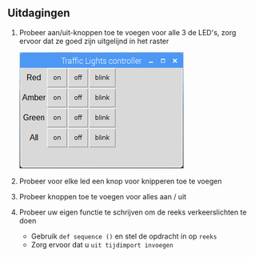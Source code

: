 ## Uitdagingen

1. Probeer aan/uit-knoppen toe te voegen voor alle 3 de LED's, zorg ervoor dat ze goed zijn uitgelijnd in het raster
    
    ![](images/guizero-4.png)

2. Probeer voor elke led een knop voor knipperen toe te voegen

3. Probeer knoppen toe te voegen voor alles aan / uit

4. Probeer uw eigen functie te schrijven om de reeks verkeerslichten te doen
    
    - Gebruik `def sequence ()` en stel de opdracht in op `reeks`
    - Zorg ervoor dat u `uit tijdimport invoegen`